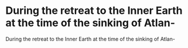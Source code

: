 # During the retreat to the Inner Earth at the time of the sinking of Atlan-

During the retreat to the Inner Earth at the time of the sinking of Atlan-